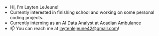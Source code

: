 - Hi, I'm Layten LeJeune!
- Currently interested in finishing school and working on some personal coding projects.
- Currently interning as an AI Data Analyst at Acadian Ambulance
- 📫 You can reach me at laytenlejeune42@gmail.com!

<!---
LaytenL/LaytenL is a ✨ special ✨ repository because its `README.md` (this file) appears on your GitHub profile.
You can click the Preview link to take a look at your changes.
--->
